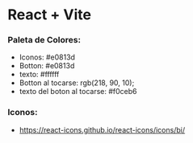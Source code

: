 # React + Vite

### Paleta de Colores:
- Iconos: #e0813d
- Botton: #e0813d
- texto: #ffffff
- Botton al tocarse:  rgb(218, 90, 10);
- texto del boton al tocarse: #f0ceb6

### Iconos:
- https://react-icons.github.io/react-icons/icons/bi/ 


